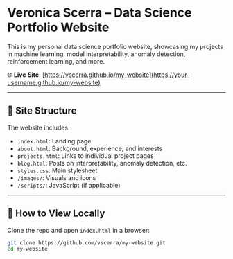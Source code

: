 # Veronica Scerra – Data Science Portfolio Website

This is my personal data science portfolio website, showcasing my projects in machine learning, model interpretability, anomaly detection, reinforcement learning, and more.

🌐 **Live Site**: [https://vscerra.github.io/my-website](https://your-username.github.io/my-website)

---

## 🧭 Site Structure

The website includes:

- `index.html`: Landing page
- `about.html`: Background, experience, and interests
- `projects.html`: Links to individual project pages
- `blog.html`: Posts on interpretability, anomaly detection, etc.
- `styles.css`: Main stylesheet
- `/images/`: Visuals and icons
- `/scripts/`: JavaScript (if applicable)

---

## 🚀 How to View Locally

Clone the repo and open `index.html` in a browser:

```bash
git clone https://github.com/vscerra/my-website.git
cd my-website
